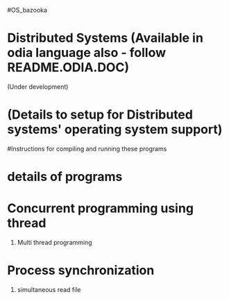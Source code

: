 #OS_bazooka
# Distributed Systems (Available in odia language also - follow README.ODIA.DOC)
  (Under development)

# (Details to setup for Distributed systems' operating system support)

#Instructions for compiling and running these programs

# details of programs 

# Concurrent programming using thread 

1. Multi thread programming

# Process synchronization
1. simultaneous read file